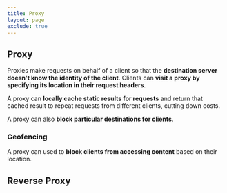 ```yaml
---
title: Proxy
layout: page
exclude: true
---
```


## Proxy

Proxies make requests on behalf of a client so that the **destination server doesn't know the identity of the client**. Clients can **visit a proxy by specifying its location in their request headers**.

A proxy can **locally cache static results for requests** and return that cached result to repeat requests from different clients, cutting down costs.

A proxy can also **block particular destinations for clients**.

### Geofencing

A proxy can used to **block clients from accessing content** based on their location.

## Reverse Proxy




<!--stackedit_data:
eyJoaXN0b3J5IjpbLTY1MDY3ODkwNiwtMTU3MzAwMzYxXX0=
-->
